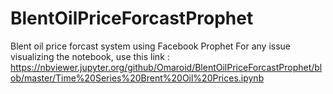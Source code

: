 # BlentOilPriceForcastProphet
Blent oil price forcast system using Facebook Prophet
For any issue visualizing the notebook, use this link : https://nbviewer.jupyter.org/github/Omaroid/BlentOilPriceForcastProphet/blob/master/Time%20Series%20Brent%20Oil%20Prices.ipynb

